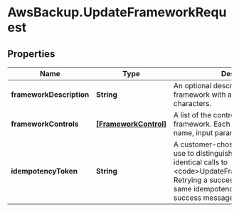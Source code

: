 # AwsBackup.UpdateFrameworkRequest

## Properties

Name | Type | Description | Notes
------------ | ------------- | ------------- | -------------
**frameworkDescription** | **String** | An optional description of the framework with a maximum 1,024 characters. | [optional] 
**frameworkControls** | [**[FrameworkControl]**](FrameworkControl.md) | A list of the controls that make up the framework. Each control in the list has a name, input parameters, and scope. | [optional] 
**idempotencyToken** | **String** | A customer-chosen string that you can use to distinguish between otherwise identical calls to &lt;code&gt;UpdateFrameworkInput&lt;/code&gt;. Retrying a successful request with the same idempotency token results in a success message with no action taken. | [optional] 


